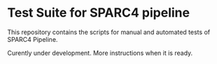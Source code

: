# Test Suite for SPARC4 pipeline

This repository contains the scripts for manual and automated tests of SPARC4 Pipeline.

Curently under development. More instructions when it is ready.
